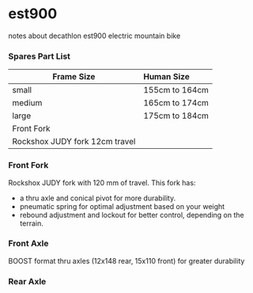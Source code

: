# est900
notes about decathlon est900 electric mountain bike

### Spares Part List
| Frame Size    | Human Size     | 
| ------------|:-----------------|
| small       | 155cm to 164cm   | 
| medium      | 165cm to 174cm   |
| large       | 175cm to 184cm   |
| Front Fork                     |
| Rockshox JUDY fork 12cm travel |

### Front Fork
Rockshox JUDY fork with 120 mm of travel.
This fork has:
- a thru axle and conical pivot for more durability.
- pneumatic spring for optimal adjustment based on your weight
- rebound adjustment and lockout for better control, depending on the terrain.

### Front Axle
BOOST format thru axles (12x148 rear, 15x110 front) for greater durability


### Rear Axle

